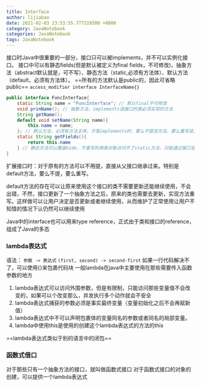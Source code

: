 ```yaml
---
title: Interface
author: lijiabao
date: 2021-02-03 23:53:55.777319300 +0800
category: JavaNotebook
categories: JavaNotebook
tags: JavaNotebook
---
```

接口时Java中很重要的一部分，接口只可以被implements，并不可以实例化接口。
接口中可以有静态fields(但是默认被定义为final fields，不可修改)，抽象方法（abstract默认就是，可不写）、静态方法（static,必须有方法体）、默认方法（default，必须有方法体）。
==所有的方法默认是public的，因此可省略public==
`access_modifier interface InterfaceName{}`

```Java
public interface FuncInterface{
	static String name = "FuncInterface"; // 默认final不可修改
	void prinName(); // 抽象方法，implements该接口的类必须实现的方法
	String getName();
	default void setName(String name){
		this.name = name;
	}; // 默认方法，必须有方法主体，子类implements时，要么不提该方法，要么重写该方法。
	static String getFields(){
		return this.name
	} // 静态方法可以覆盖hide，不重写利用类对象访问不了static方法，只能通过接口名来访问静态方法
}
```

扩展接口时：对于原有的方法可以不用提，直接从父接口继承过来。特别是default方法，要么不提，要么重写。

default方法的存在可以让原来使用这个接口的类不需要更新还能继续使用，不会出错，不然，接口更新了一个抽象方法之后，原来的类也需要去更新，实现方法重写。这样做可以让用户决定是否更新或者继续使用，从而维护了正常使用让用户不知情的情况下认仍然可以继续使用

Java中的interface也可以用来type reference，正式由于类和接口的reference，组成了Java的多态


### lambda表达式
语法：
`参数 -> 表达式`
`(first, second) -> second-first`
如果一行代码解决不了，可以使用{}来包裹代码块
一般lambda在java中主要使用在那些需要传入函数参数的地方

1. lambda表达式可以访问外围参数，但是有限制，只能访问那些变量值不会改变的，如果可以个改变那么，并发执行多个动作就会不安全
2. lambda表达式捕获的参数必须是事实最终变量（变量初始化之后不会再赋新值）
3. lambda表达式中不可以声明包裹体的变量同名的参数或者同名的局部变量。
4. lambda中使用this是使用的创建这个lambda表达式的方法的this

==lambda表达式类似于别的语言中的闭包==

### 函数式借口
对于那些只有一个抽象方法的接口，就叫做函数式接口
对于函数式接口的对象的创建，可以提供一个lambda表达式


